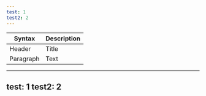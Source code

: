 ```yaml
---
test: 1
test2: 2
---
```


| Syntax      | Description |
| ----------- | ----------- |
| Header      | Title       |
| Paragraph   | Text        |

---
test: 1
test2: 2
---

